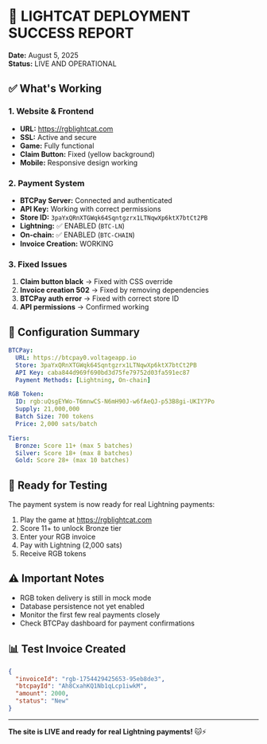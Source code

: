 # 🎉 LIGHTCAT DEPLOYMENT SUCCESS REPORT

**Date:** August 5, 2025  
**Status:** LIVE AND OPERATIONAL

## ✅ What's Working

### 1. Website & Frontend
- **URL:** https://rgblightcat.com
- **SSL:** Active and secure
- **Game:** Fully functional
- **Claim Button:** Fixed (yellow background)
- **Mobile:** Responsive design working

### 2. Payment System
- **BTCPay Server:** Connected and authenticated
- **API Key:** Working with correct permissions
- **Store ID:** `3paYxQRnXTGWqk64Sqntgzrx1LTNqwXp6ktX7btCt2PB`
- **Lightning:** ✅ ENABLED (`BTC-LN`)
- **On-chain:** ✅ ENABLED (`BTC-CHAIN`)
- **Invoice Creation:** WORKING

### 3. Fixed Issues
1. **Claim button black** → Fixed with CSS override
2. **Invoice creation 502** → Fixed by removing dependencies
3. **BTCPay auth error** → Fixed with correct store ID
4. **API permissions** → Confirmed working

## 🔧 Configuration Summary

```yaml
BTCPay:
  URL: https://btcpay0.voltageapp.io
  Store: 3paYxQRnXTGWqk64Sqntgzrx1LTNqwXp6ktX7btCt2PB
  API Key: caba844d969f690bd3d75fe79752d03fa591ec87
  Payment Methods: [Lightning, On-chain]

RGB Token:
  ID: rgb:uQsgEYWo-T6mnwCS-N6mH90J-w6fAeQJ-p53B8gi-UKIY7Po
  Supply: 21,000,000
  Batch Size: 700 tokens
  Price: 2,000 sats/batch

Tiers:
  Bronze: Score 11+ (max 5 batches)
  Silver: Score 18+ (max 8 batches)  
  Gold: Score 28+ (max 10 batches)
```

## 🚀 Ready for Testing

The payment system is now ready for real Lightning payments:

1. Play the game at https://rgblightcat.com
2. Score 11+ to unlock Bronze tier
3. Enter your RGB invoice
4. Pay with Lightning (2,000 sats)
5. Receive RGB tokens

## ⚠️ Important Notes

- RGB token delivery is still in mock mode
- Database persistence not yet enabled
- Monitor the first few real payments closely
- Check BTCPay dashboard for payment confirmations

## 📊 Test Invoice Created

```json
{
  "invoiceId": "rgb-1754429425653-95eb8de3",
  "btcpayId": "Ah8CxahKQ1Nb1qLcp1iwkM",
  "amount": 2000,
  "status": "New"
}
```

---

**The site is LIVE and ready for real Lightning payments!** 🐱⚡